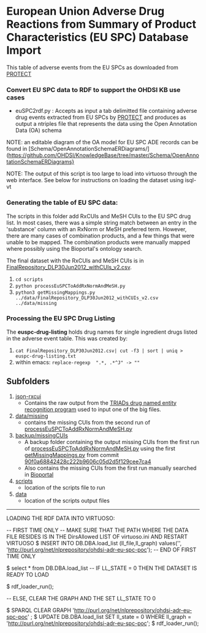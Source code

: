 European Union Adverse Drug Reactions from Summary of Product Characteristics (EU SPC) Database Import 
=============================================================================================

This table of adverse events from the EU SPCs as downloaded from
[PROTECT](http://www.imi-protect.eu/adverseDrugReactions.shtml)

### Convert EU SPC data to RDF to support the OHDSI KB use cases

- euSPC2rdf.py : Accepts as input a tab delimitted file containing
  adverse drug events extracted from EU SPCs by
  [PROTECT](http://www.imi-protect.eu/adverseDrugReactions.shtml) and
  produces as output a ntriples file that represents the data using
  the Open Annotation Data (OA) schema

NOTE: an editable diagram of the OA model for EU SPC ADE records can
be found in
[Schema/OpenAnnotationSchemaERDiagrams/](https://github.com/OHDSI/KnowledgeBase/tree/master/Schema/OpenAnnotationSchemaERDiagrams}

NOTE: The output of this script is too large to load into virtuoso
through the web interface. See below for instructions on loading the
dataset using isql-vt

### Generating the table of EU SPC data:

The scripts in this folder add RxCUIs and MeSH CUIs to the EU SPC drug
list. In most cases, there was a simple string match between an entry
in the 'substance' column with an RxNorm or MeSH preferred
term. However, there are many cases of combination products, and a few
things that were unable to be mapped. The combination products were
manually mapped where possibly using the Bioportal's ontology search.

The final dataset with the RxCUIs and MeSH CUIs is in
[FinalRepository_DLP30Jun2012_withCUIs_v2.csv](https://github.com/OHDSI/KnowledgeBase/blob/master/EuSPC/data/FinalRepository_DLP30Jun2012_withCUIs_v2.csv).

1. `cd scripts`
2. `python processEuSPCToAddRxNormAndMeSH.py`
3. `python3 getMissingMappings.py ../data/FinalRepository_DLP30Jun2012_withCUIs_v2.csv ../data/missing`

### Processing the EU SPC Drug Listing

The **euspc-drug-listing** holds drug names for single ingredient drugs
listed in the adverse event table. This was created by:

1. `cat FinalRepository_DLP30Jun2012.csv| cut -f3 | sort | uniq > euspc-drug-listing.txt`
2. within emacs:
`replace-regexp  ".*, .*^J" -> ""`


## Subfolders
1. [json-rxcui](https://github.com/OHDSI/KnowledgeBase/tree/master/EuSPC/json-rxcui)
	- Contains the raw output from the [TRIADs drug named entity recognition program](https://swat-4-med-safety.googlecode.com/svn/trunk/u-of-pitt-SPL-drug-NER) used to input one of the big files.
2. [data/missing](https://github.com/OHDSI/KnowledgeBase/tree/master/EuSPC/data/missing)
	- contains the missing CUIs from the second run of [processEuSPCToAddRxNormAndMeSH.py](https://github.com/OHDSI/KnowledgeBase/blob/master/EuSPC/processEuSPCToAddRxNormAndMeSH.py)
3. [backup/missingCUIs](https://github.com/OHDSI/KnowledgeBase/tree/master/EuSPC/backup/missingCUIs)
	- A backup folder containing the output missing CUIs from the first run of [processEuSPCToAddRxNormAndMeSH.py](https://github.com/OHDSI/KnowledgeBase/blob/d2af5e16c2b6f05d59664b93457f90f90da83dea/EuSPC/processEuSPCToAddRxNormAndMeSH.py) using the first [getMissingMappings.py](https://github.com/OHDSI/KnowledgeBase/blob/d933222eca84247c7dcbcc03d203141fb3d98198/EuSPC/getMissingMappings.py) from commit [90f0a68842428c222b9606c05d2d5f129cee7ca4](https://github.com/OHDSI/KnowledgeBase/commit/90f0a68842428c222b9606c05d2d5f129cee7ca4)
	- Also contains the missing CUIs from the first run manually searched in [Bioportal](http://bioportal.bioontology.org/search?opt=advanced)
4. [scripts](https://github.com/OHDSI/KnowledgeBase/tree/master/EuSPC/scripts)
	- location of the scripts file to run
5. [data](https://github.com/OHDSI/KnowledgeBase/tree/master/EuSPC/data)
	- location of the scripts output files


------------------------------------------------------------

LOADING THE RDF DATA INTO VIRTUOSO:

-- FIRST TIME ONLY 
-- MAKE SURE THAT THE PATH WHERE THE DATA FILE RESIDES IS IN THE DirsAllowed LIST OF virtuoso.ini AND RESTART VIRTUOSO
$ INSERT INTO DB.DBA.load_list (ll_file,ll_graph) values('<path to drug-hoi-eu-spc.nt>', 'http://purl.org/net/nlprepository/ohdsi-adr-eu-spc-poc');
-- END OF FIRST TIME ONLY

$ select * from DB.DBA.load_list
-- IF LL_STATE = 0 THEN THE DATASET IS READY TO LOAD

$ rdf_loader_run();

-- ELSE, CLEAR THE GRAPH AND THE SET LL_STATE TO 0

$ SPARQL CLEAR GRAPH 'http://purl.org/net/nlprepository/ohdsi-adr-eu-spc-poc' ;
$ UPDATE DB.DBA.load_list SET ll_state = 0 WHERE ll_graph = 'http://purl.org/net/nlprepository/ohdsi-adr-eu-spc-poc';
$ rdf_loader_run();
